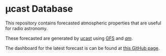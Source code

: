 # µcast Database

This repository contains forecasted atmospheric properties that are
useful for radio astronomy.

These forecasted are generated by
[µcast](https://github.com/focisrc/ucast) using
[GFS](https://nomads.ncep.noaa.gov) and
[*am*](https://lweb.cfa.harvard.edu/~spaine/am).

The dashboard for the latest forecast is can be found at
[this GitHub page]( https://focisrc.github.io/ucast-db).

